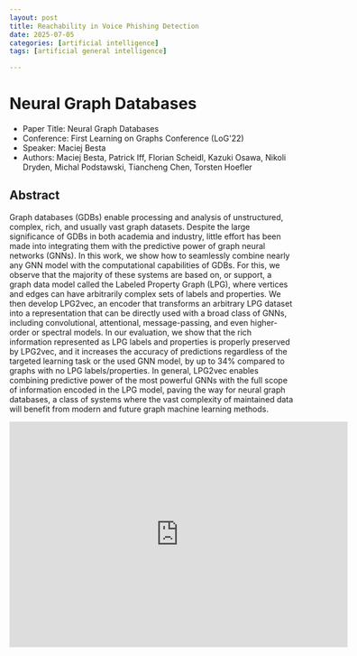 ```yaml
---
layout: post
title: Reachability in Voice Phishing Detection
date: 2025-07-05
categories: [artificial intelligence]
tags: [artificial general intelligence]

---
```


# Neural Graph Databases

* Paper Title: Neural Graph Databases 
* Conference: First Learning on Graphs Conference (LoG'22)
* Speaker: Maciej Besta 
* Authors: Maciej Besta, Patrick Iff, Florian Scheidl, Kazuki Osawa, Nikoli Dryden, Michal Podstawski, Tiancheng Chen, Torsten Hoefler

## Abstract

Graph databases (GDBs) enable processing and analysis of unstructured, complex, rich, and usually vast graph datasets. Despite the large significance of GDBs in both academia and industry, little effort has been made into integrating them with the predictive power of graph neural networks (GNNs). In this work, we show how to seamlessly combine nearly any GNN model with the computational capabilities of GDBs. For this, we observe that the majority of these systems are based on, or support, a graph data model called the Labeled Property Graph (LPG), where vertices and edges can have arbitrarily complex sets of labels and properties. We then develop LPG2vec, an encoder that transforms an arbitrary LPG dataset into a representation that can be directly used with a broad class of GNNs, including convolutional, attentional, message-passing, and even higher-order or spectral models. In our evaluation, we show that the rich information represented as LPG labels and properties is properly preserved by LPG2vec, and it increases the accuracy of predictions regardless of the targeted learning task or the used GNN model, by up to 34% compared to graphs with no LPG labels/properties. In general, LPG2vec enables combining predictive power of the most powerful GNNs with the full scope of information encoded in the LPG model, paving the way for neural graph databases, a class of systems where the vast complexity of maintained data will benefit from modern and future graph machine learning methods.


<iframe width="600" height="400" src="https://www.youtube.com/embed/OZBLgKKU7IY?si=LvDteAYHj5LZG7Vp" title="YouTube video player" frameborder="0" allow="accelerometer; autoplay; clipboard-write; encrypted-media; gyroscope; picture-in-picture; web-share" referrerpolicy="strict-origin-when-cross-origin" allowfullscreen></iframe>
